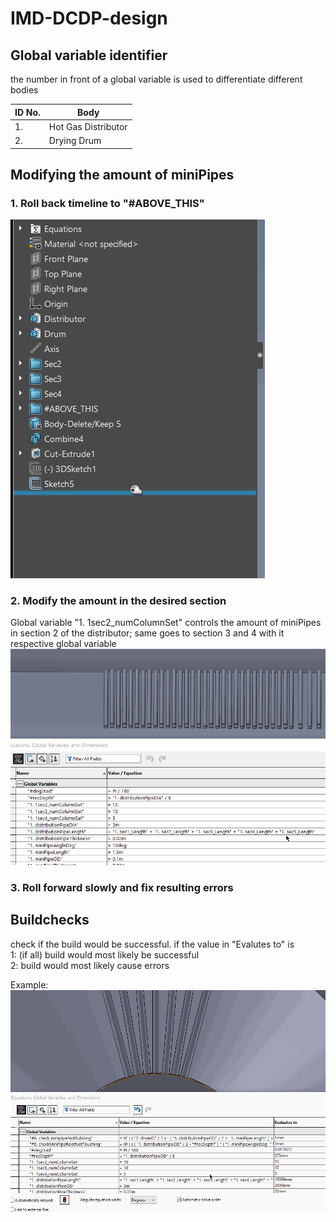 # IMD-DCDP-design
## Global variable identifier
the number in front of a global variable is used to differentiate different bodies 

| ID No.  | Body |
| ------------- | ------------- |
| 1.  | Hot Gas Distributor  |
| 2.  | Drying Drum  |

## Modifying the amount of miniPipes 
### 1. Roll back timeline to "#ABOVE_THIS"
![](https://github.com/saltyfishie98/IMD-DCDP-design/blob/master/assets/miniPipeNumDemo_step1.gif)

### 2. Modify the amount in the desired section
Global variable "1. 1sec2_numColumnSet" controls the amount of miniPipes in section 2 of the 
distributor; same goes to section 3 and 4 with it respective global variable
![](https://github.com/saltyfishie98/IMD-DCDP-design/blob/master/assets/miniPipeNumDemo_step2.gif)

### 3. Roll forward slowly and fix resulting errors

## Buildchecks
check if the build would be successful. if the value in "Evalutes to" is <br/>
1: (if all) build would most likely be successful <br/>
2: build would most likely cause errors <br/>

Example:
![](https://github.com/saltyfishie98/IMD-DCDP-design/blob/master/assets/checksDemo.gif)

